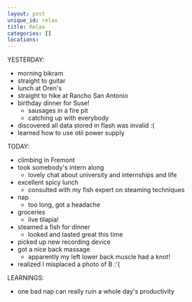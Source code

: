 ```yaml
---
layout: post
unique_id: relax
title: Relax
categories: []
locations: 
---
```


YESTERDAY:
* morning bikram
* straight to guitar
* lunch at Oren's
* straight to hike at Rancho San Antonio
* birthday dinner for Suse!
  * sausages in a fire pit
  * catching up with everybody
* discovered all data stored in flash was invalid :(
* learned how to use otii power supply

TODAY:
* climbing in Fremont
* took somebody's intern along
  * lovely chat about university and internships and life
* excellent spicy lunch
  * consulted with my fish expert on steaming techniques
* nap
  * too long, got a headache
* groceries
  * live tilapia!
* steamed a fish for dinner
  * looked and tasted great this time
* picked up new recording device
* got a nice back massage
  * apparently my left lower back muscle had a knot!
* realized I misplaced a photo of B :'(

LEARNINGS:
* one bad nap can really ruin a whole day's productivity
